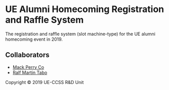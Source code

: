# UE Alumni Homecoming Registration and Raffle System
The registration and raffle system (slot machine-type) for the UE alumni homecoming event in 2019.

## Collaborators
 - [Mack Perry Co](https://github.com/McPerry11)
 - [Ralf Martin Tabo](https://github.com/ralf-t)


Copyright © 2019 UE-CCSS R&D Unit
